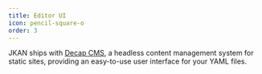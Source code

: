 ```yaml
---
title: Editor UI
icon: pencil-square-o
order: 3
---
```

JKAN ships with [Decap CMS](https://decapcms.org), a headless content management system for static sites, providing an easy-to-use user interface for your YAML files.
